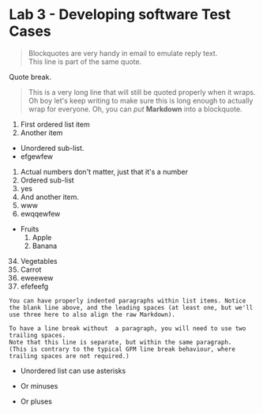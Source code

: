 # Lab 3 - Developing software Test Cases 
> Blockquotes are very handy in email to emulate reply text.  
This line is part of the same quote.

Quote break.

> This is a very long line that will still be quoted properly when it wraps. Oh boy let's keep writing to make sure this is long enough to actually wrap for everyone. Oh, you can *put* **Markdown** into a blockquote. 

1. First ordered list item
2. Another item 
  - Unordered sub-list.
  - efgewfew
1. Actual numbers don't matter, just that it's a number
  1. Ordered sub-list
  2. yes
4. And another item.
  4. www
  4. ewqqewfew
- Fruits
  1. Apple
  2. Banana
34. Vegetables
  1. Carrot
  2. eweewew
  3. efefeefg
  
  

    You can have properly indented paragraphs within list items. Notice the blank line above, and the leading spaces (at least one, but we'll use three here to also align the raw Markdown).

    To have a line break without  a paragraph, you will need to use two trailing spaces. 
    Note that this line is separate, but within the same paragraph. 
    (This is contrary to the typical GFM line break behaviour, where trailing spaces are not required.)

* Unordered list can use asterisks
- Or minuses
+ Or pluses